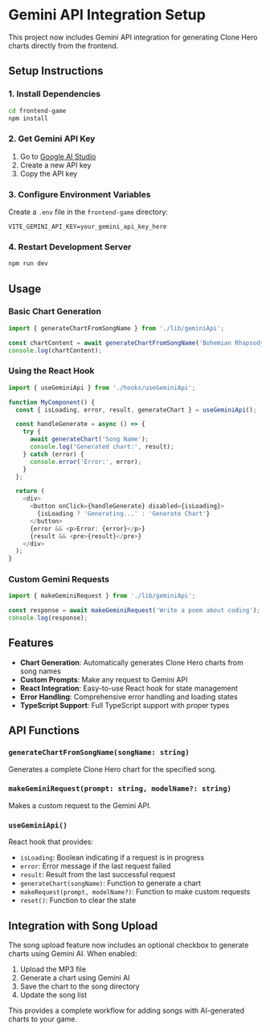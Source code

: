 # Gemini API Integration Setup

This project now includes Gemini API integration for generating Clone Hero charts directly from the frontend.

## Setup Instructions

### 1. Install Dependencies
```bash
cd frontend-game
npm install
```

### 2. Get Gemini API Key
1. Go to [Google AI Studio](https://makersuite.google.com/app/apikey)
2. Create a new API key
3. Copy the API key

### 3. Configure Environment Variables
Create a `.env` file in the `frontend-game` directory:
```env
VITE_GEMINI_API_KEY=your_gemini_api_key_here
```

### 4. Restart Development Server
```bash
npm run dev
```

## Usage

### Basic Chart Generation
```typescript
import { generateChartFromSongName } from './lib/geminiApi';

const chartContent = await generateChartFromSongName('Bohemian Rhapsody');
console.log(chartContent);
```

### Using the React Hook
```typescript
import { useGeminiApi } from './hooks/useGeminiApi';

function MyComponent() {
  const { isLoading, error, result, generateChart } = useGeminiApi();

  const handleGenerate = async () => {
    try {
      await generateChart('Song Name');
      console.log('Generated chart:', result);
    } catch (error) {
      console.error('Error:', error);
    }
  };

  return (
    <div>
      <button onClick={handleGenerate} disabled={isLoading}>
        {isLoading ? 'Generating...' : 'Generate Chart'}
      </button>
      {error && <p>Error: {error}</p>}
      {result && <pre>{result}</pre>}
    </div>
  );
}
```

### Custom Gemini Requests
```typescript
import { makeGeminiRequest } from './lib/geminiApi';

const response = await makeGeminiRequest('Write a poem about coding');
console.log(response);
```

## Features

- **Chart Generation**: Automatically generates Clone Hero charts from song names
- **Custom Prompts**: Make any request to Gemini API
- **React Integration**: Easy-to-use React hook for state management
- **Error Handling**: Comprehensive error handling and loading states
- **TypeScript Support**: Full TypeScript support with proper types

## API Functions

### `generateChartFromSongName(songName: string)`
Generates a complete Clone Hero chart for the specified song.

### `makeGeminiRequest(prompt: string, modelName?: string)`
Makes a custom request to the Gemini API.

### `useGeminiApi()`
React hook that provides:
- `isLoading`: Boolean indicating if a request is in progress
- `error`: Error message if the last request failed
- `result`: Result from the last successful request
- `generateChart(songName)`: Function to generate a chart
- `makeRequest(prompt, modelName?)`: Function to make custom requests
- `reset()`: Function to clear the state

## Integration with Song Upload

The song upload feature now includes an optional checkbox to generate charts using Gemini AI. When enabled:

1. Upload the MP3 file
2. Generate a chart using Gemini AI
3. Save the chart to the song directory
4. Update the song list

This provides a complete workflow for adding songs with AI-generated charts to your game.
